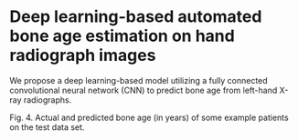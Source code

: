 # Deep learning-based automated bone age estimation on hand radiograph images

We propose a deep learning-based model utilizing a fully connected convolutional neural network (CNN) to predict bone age from left-hand X-ray radiographs. 


 
Fig. 4. Actual and predicted bone age (in years) of some example patients on the test data set. 
